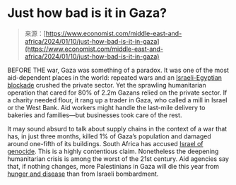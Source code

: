 <!--yml
category: 未分类
date: 2024-05-27 14:51:59
-->

# Just how bad is it in Gaza?

> 来源：[https://www.economist.com/middle-east-and-africa/2024/01/10/just-how-bad-is-it-in-gaza](https://www.economist.com/middle-east-and-africa/2024/01/10/just-how-bad-is-it-in-gaza)

BEFORE THE war, Gaza was something of a paradox. It was one of the most aid-dependent places in the world: repeated wars and an [Israeli-Egyptian blockade](https://www.economist.com/middle-east-and-africa/2022/07/14/young-palestinians-in-gaza-cannot-find-work-and-cannot-leave) crushed the private sector. Yet the sprawling humanitarian operation that cared for 80% of 2.2m Gazans relied on the private sector. If a charity needed flour, it rang up a trader in Gaza, who called a mill in Israel or the West Bank. Aid workers might handle the last-mile delivery to bakeries and families—but businesses took care of the rest.

It may sound absurd to talk about supply chains in the context of a war that has, in just three months, killed 1% of Gaza’s population and damaged around one-fifth of its buildings. South Africa has accused [Israel of genocide](https://www.economist.com/the-economist-explains/2023/11/10/how-the-term-genocide-is-misused-in-the-israel-hamas-war). This is a highly contentious claim. Nonetheless the deepening humanitarian crisis is among the worst of the 21st century. Aid agencies say that, if nothing changes, more Palestinians in Gaza will die this year from [hunger and disease](https://www.economist.com/middle-east-and-africa/2024/01/04/war-hunger-and-disease-stalk-gazas-22m-people) than from Israeli bombardment.